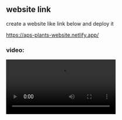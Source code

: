 ## website link

create a website like link below and deploy it

https://aps-plants-website.netlify.app/

### video:

<video controls src="help/Redux2-Homework.mp4" title="Title"></video>
